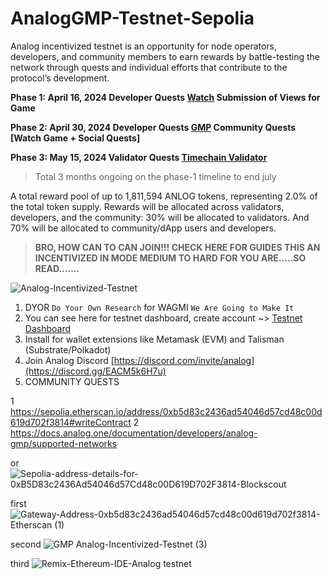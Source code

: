 # AnalogGMP-Testnet-Sepolia
Analog incentivized testnet is an opportunity for node operators, developers, and community members to earn rewards by battle-testing the network through quests and individual efforts that contribute to the protocol’s development.

**Phase 1: April 16, 2024
Developer Quests [Watch](https://testnet.analog.one/#/?signup&referral=04TAWP)
Submission of Views for Game**

**Phase 2: April 30, 2024
Developer Quests [GMP](https://testnet.analog.one/#/?signup&referral=04TAWP)
Community Quests [Watch Game + Social Quests]**

**Phase 3: May 15, 2024
Validator Quests [Timechain Validator](https://testnet.analog.one/#/?signup&referral=04TAWP)**

> Total 3 months ongoing on the phase-1 timeline to end july

A total reward pool of up to 1,811,594 ANLOG tokens, representing 2.0% of the total token supply. Rewards will be allocated across validators, developers, and the community: 30% will be allocated to validators. And 70% will be allocated to community/dApp users and developers.

> **BRO, HOW CAN TO CAN JOIN!!! CHECK HERE FOR GUIDES THIS AN INCENTIVIZED IN MODE MEDIUM TO HARD FOR YOU ARE.....SO READ.......**

![Analog-Incentivized-Testnet](https://cdn.kibrispdr.org/data/1779/gif-secangkir-kopi-9.gif)

1. DYOR `Do Your Own Research` for WAGMI `We Are Going to Make It`
2. You can see here for testnet dashboard, create account ~> [Testnet Dashboard](https://testnet.analog.one/#/?signup&referral=04TAWP)
3. Install for wallet extensions like Metamask (EVM) and Talisman (Substrate/Polkadot)
4. Join Analog Discord [https://discord.com/invite/analog](https://discord.gg/EACM5k6H7u)
4. COMMUNITY QUESTS

1 https://sepolia.etherscan.io/address/0xb5d83c2436ad54046d57cd48c00d619d702f3814#writeContract 
2 https://docs.analog.one/documentation/developers/analog-gmp/supported-networks













or ![Sepolia-address-details-for-0xB5D83c2436Ad54046d57Cd48c00D619D702F3814-Blockscout](https://github.com/arcxteam/AnalogGMP-Testnet-Incentivized-sepolia/assets/33593974/15211232-e202-4543-b4bd-4a8c43d165db)

first ![Gateway-Address-0xb5d83c2436ad54046d57cd48c00d619d702f3814-Etherscan (1)](https://github.com/arcxteam/AnalogGMP-Testnet-Sepolia/assets/33593974/7d13d17e-ae1c-4e73-bb50-402a0f139e45)

second ![GMP Analog-Incentivized-Testnet (3)](https://github.com/arcxteam/AnalogGMP-Testnet-Sepolia/assets/33593974/fe7b4735-154d-4927-8e75-076395c78e51)

third ![Remix-Ethereum-IDE-Analog testnet](https://github.com/arcxteam/AnalogGMP-Testnet-Sepolia/assets/33593974/b9e182b5-8191-4e6f-9dff-cc0ec164020b)









